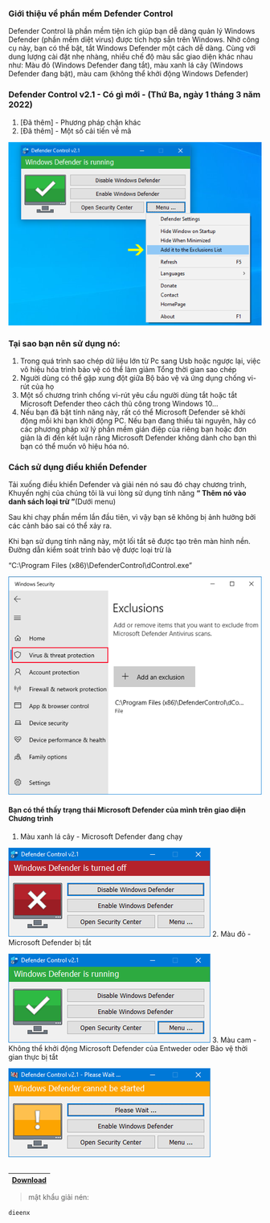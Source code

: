 ### Giới thiệu về phần mềm Defender Control
Defender Control là phần mềm tiện ích giúp bạn dễ dàng quản lý Windows Defender (phần mềm diệt virus) được tích hợp sẵn trên Windows. Nhờ công cụ này, bạn có thể bật, tắt Windows Defender một cách dễ dàng. Cùng với dung lượng cài đặt nhẹ nhàng, nhiều chế độ màu sắc giao diện khác nhau như: Màu đỏ (Windows Defender đang tắt), màu xanh lá cây (Windows Defender đang bật), màu cam (không thể khởi động Windows Defender)
### Defender Control v2.1 - Có gì mới - (Thứ Ba, ngày 1 tháng 3 năm 2022)
1. [Đã thêm] - Phương pháp chặn khác
2. [Đã thêm] - Một số cải tiến về mã

![](/Picture/defender_control_menu.png)
### Tại sao bạn nên sử dụng nó:
1. Trong quá trình sao chép dữ liệu lớn từ Pc sang Usb hoặc ngược lại, việc vô hiệu hóa trình bảo vệ có thể làm giảm Tổng thời gian sao chép
2. Người dùng có thể gặp xung đột giữa Bộ bảo vệ và ứng dụng chống vi-rút của họ
3. Một số chương trình chống vi-rút yêu cầu người dùng tắt hoặc tắt Microsoft Defender theo cách thủ công trong Windows 10…
4. Nếu bạn đã bật tính năng này, rất có thể Microsoft Defender sẽ khởi động mỗi khi bạn khởi động PC. Nếu bạn đang thiếu tài nguyên, hãy có các phương pháp xử lý phần mềm gián điệp của riêng bạn hoặc đơn giản là đi đến kết luận rằng Microsoft Defender không dành cho bạn thì bạn có thể muốn vô hiệu hóa nó.
### Cách sử dụng điều khiển Defender

Tải xuống điều khiển Defender và giải nén nó sau đó chạy chương trình, Khuyến nghị của chúng tôi là vui lòng sử dụng tính năng **“ Thêm nó vào danh sách loại trừ ”**(Dưới menu) 

Sau khi chạy phần mềm lần đầu tiên, vì vậy bạn sẽ không bị ảnh hưởng bởi các cảnh báo sai có thể xảy ra.

Khi bạn sử dụng tính năng này, một lối tắt sẽ được tạo trên màn hình nền. Đường dẫn kiểm soát trình bảo vệ được loại trừ là 

“C:\Program Files (x86)\DefenderControl\dControl.exe”

![](/Picture/add_defendercontrol_to_exclusion_list.png)
#### Bạn có thể thấy trạng thái Microsoft Defender của mình trên giao diện Chương trình
1. Màu xanh lá cây - Microsoft Defender đang chạy

![](/Picture/windows_defender_is_turned_off.png)
2. Màu đỏ - Microsoft Defender bị tắt

![](/Picture/windows_defender_is_running.png)
3. Màu cam - Không thể khởi động Microsoft Defender của Entweder oder Bảo vệ thời gian thực bị tắt

![](/Picture/defender_can_not_be_started.png)

##
| [Download](https://github.com/dieenx/Defender_Control_2.1/raw/main/dControl.zip)|
| --------------------------:|
> mật khẩu giải nén:
 ```
 dieenx
 ```
